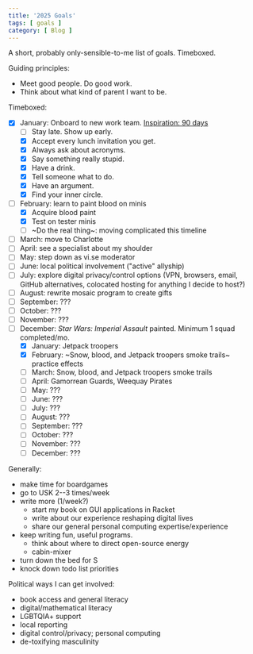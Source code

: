 ```yaml
---
title: '2025 Goals'
tags: [ goals ]
category: [ Blog ]
---
```


A short, probably only-sensible-to-me list of goals. Timeboxed.

Guiding principles:
- Meet good people. Do good work.
- Think about what kind of parent I want to be.

Timeboxed:
- [x] January: Onboard to new work team. [Inspiration: 90 days](https://randsinrepose.com/archives/ninety-days/)
    - [ ] Stay late. Show up early.
    - [x] Accept every lunch invitation you get.
    - [x] Always ask about acronyms.
    - [x] Say something really stupid.
    - [x] Have a drink.
    - [x] Tell someone what to do.
    - [x] Have an argument.
    - [x] Find your inner circle.
- [ ] February: learn to paint blood on minis
    - [x] Acquire blood paint
    - [x] Test on tester minis
    - [ ] ~Do the real thing~: moving complicated this timeline
- [ ] March: move to Charlotte
- [ ] April: see a specialist about my shoulder
- [ ] May: step down as vi.se moderator
- [ ] June: local political involvement ("active" allyship)
- [ ] July: explore digital privacy/control options (VPN, browsers, email, GitHub alternatives, colocated hosting for anything I decide to host?)
- [ ] August: rewrite mosaic program to create gifts
- [ ] September: ???
- [ ] October: ???
- [ ] November: ???
- [ ] December: _Star Wars: Imperial Assault_ painted. Minimum 1 squad completed/mo.
    - [x] January: Jetpack troopers
    - [x] February: ~Snow, blood, and Jetpack troopers smoke trails~ practice effects
    - [ ] March: Snow, blood, and Jetpack troopers smoke trails
    - [ ] April: Gamorrean Guards, Weequay Pirates
    - [ ] May: ???
    - [ ] June: ???
    - [ ] July: ???
    - [ ] August: ???
    - [ ] September: ???
    - [ ] October: ???
    - [ ] November: ???
    - [ ] December: ???

Generally:
- make time for boardgames
- go to USK 2--3 times/week
- write more (1/week?)
    - start my book on GUI applications in Racket
    - write about our experience reshaping digital lives
    - share our general personal computing expertise/experience
- keep writing fun, useful programs.
    - think about where to direct open-source energy
    - cabin-mixer
- turn down the bed for S
- knock down todo list priorities

Political ways I can get involved:
- book access and general literacy
- digital/mathematical literacy
- LGBTQIA+ support
- local reporting
- digital control/privacy; personal computing
- de-toxifying masculinity

